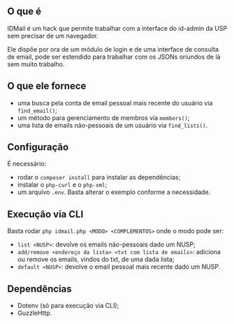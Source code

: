 ## O que é
IDMail é um hack que permite trabalhar com a interface do id-admin da USP sem precisar de um navegador.

Ele dispõe por ora de um módulo de login e de uma interface de consulta de email, pode ser estendido para trabalhar com os JSONs oriundos de lá sem muito trabalho.

## O que ele fornece
  * uma busca pela conta de email pessoal mais recente do usuário via `find_email()`;
  * um método para gerenciamento de membros via `members()`;
  * uma lista de emails não-pessoais de um usuário via `find_lists()`.

## Configuração
É necessário:
  * rodar o `composer install` para instalar as dependências;
  * instalar o `php-curl` e o `php-xml`;
  * um arquivo `.env`. Basta alterar o exemplo conforme a necessidade.

## Execução via CLI
Basta rodar `php idmail.php <MODO> <COMPLEMENTOS>` onde o modo pode ser:
  * `list <NUSP>`: devolve os emails não-pessoais dado um NUSP;
  * `add/remove <endereço da lista> <txt com lista de emails>`: adiciona ou remove os emails, vindos do txt, de uma dada lista;
  * `default <NUSP>`: devolve o email pessoal mais recente dado um NUSP.

## Dependências
  * Dotenv (só para execução via CLI);
  * GuzzleHttp.
